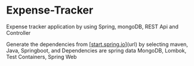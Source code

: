 # Expense-Tracker
Expense tracker application by using Spring, mongoDB, REST Api and Controller

Generate the dependencies from [[start.spring.io](https://start.spring.io/)](url) by selecting maven, Java, Springboot, and Dependencies are spring data MongoDB, Lombok, Test Containers, Spring Web
